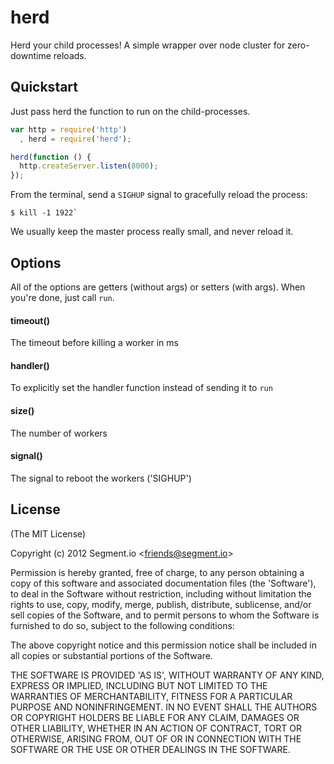 
# herd

  Herd your child processes! A simple wrapper over node cluster for zero-downtime reloads.

## Quickstart

Just pass herd the function to run on the child-processes.

```javascript
var http = require('http')
  , herd = require('herd');

herd(function () {
  http.createServer.listen(8000);
});
```

From the terminal, send a `SIGHUP` signal to gracefully reload the process:

```shell
$ kill -1 1922`
```

We usually keep the master process really small, and never reload it.

## Options

All of the options are getters (without args) or setters (with args). When you're done, just call `run`.

#### timeout()

The timeout before killing a worker in ms

#### handler()

To explicitly set the handler function instead of sending it to `run`

#### size()

The number of workers

#### signal()

The signal to reboot the workers ('SIGHUP')


## License

(The MIT License)

Copyright (c) 2012 Segment.io &lt;friends@segment.io&gt;

Permission is hereby granted, free of charge, to any person obtaining
a copy of this software and associated documentation files (the
'Software'), to deal in the Software without restriction, including
without limitation the rights to use, copy, modify, merge, publish,
distribute, sublicense, and/or sell copies of the Software, and to
permit persons to whom the Software is furnished to do so, subject to
the following conditions:

The above copyright notice and this permission notice shall be
included in all copies or substantial portions of the Software.

THE SOFTWARE IS PROVIDED 'AS IS', WITHOUT WARRANTY OF ANY KIND,
EXPRESS OR IMPLIED, INCLUDING BUT NOT LIMITED TO THE WARRANTIES OF
MERCHANTABILITY, FITNESS FOR A PARTICULAR PURPOSE AND NONINFRINGEMENT.
IN NO EVENT SHALL THE AUTHORS OR COPYRIGHT HOLDERS BE LIABLE FOR ANY
CLAIM, DAMAGES OR OTHER LIABILITY, WHETHER IN AN ACTION OF CONTRACT,
TORT OR OTHERWISE, ARISING FROM, OUT OF OR IN CONNECTION WITH THE
SOFTWARE OR THE USE OR OTHER DEALINGS IN THE SOFTWARE.